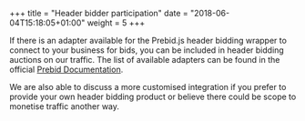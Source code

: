 +++
title = "Header bidder participation"
date = "2018-06-04T15:18:05+01:00"
weight = 5
+++

If there is an adapter available for the Prebid.js header bidding wrapper to connect to your business for bids, you can be included in header bidding auctions on our traffic. The list of available adapters can be found in the official <a href="http://prebid.org/dev-docs/bidders.html#bidders" target="_blank">Prebid Documentation</a>.

We are also able to discuss a more customised integration if you prefer to provide your own header bidding product or believe there could be scope to monetise traffic another way.
